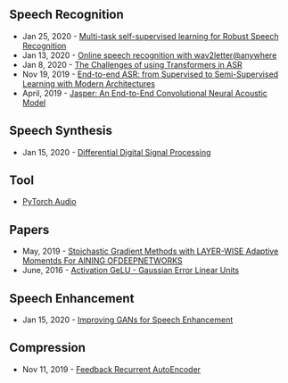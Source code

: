 ## Speech Recognition
- Jan 25, 2020 - [Multi-task self-supervised learning for Robust Speech Recognition](https://arxiv.org/abs/2001.09239)
- Jan 13, 2020 - [Online speech recognition with wav2letter@anywhere](https://ai.facebook.com/blog/online-speech-recognition-with-wav2letteranywhere/)
- Jan 8, 2020 - [The Challenges of using Transformers in ASR](https://desh2608.github.io/2020-01-08-transformer-asr/)
- Nov 19, 2019 - [End-to-end ASR: from Supervised to Semi-Supervised Learning with Modern Architectures](https://arxiv.org/abs/1911.08460)
- April, 2019 - [Jasper: An End-to-End Convolutional Neural Acoustic Model](https://arxiv.org/abs/1904.03288)

## Speech Synthesis
- Jan 15, 2020 - [Differential Digital Signal Processing](https://magenta.tensorflow.org/ddsp)

## Tool
- [PyTorch Audio](https://github.com/pytorch/audio)

## Papers
- May, 2019 - [Stoichastic Gradient Methods with LAYER-WISE Adaptive Momentds  For AINING  OFDEEPNETWORKS](https://arxiv.org/pdf/1905.11286.pdf)
- June, 2016 - [Activation GeLU - Gaussian Error Linear Units](https://arxiv.org/pdf/1606.08415.pdf)


## Speech Enhancement
- Jan 15, 2020 - [Improving GANs for Speech Enhancement](https://arxiv.org/abs/2001.05532)

## Compression
- Nov 11, 2019 - [Feedback Recurrent AutoEncoder](https://arxiv.org/abs/1911.04018)